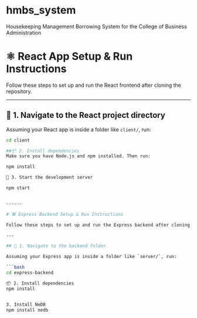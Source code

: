 # hmbs_system
Housekeeping Management Borrowing System for the College of Business Administration

# ⚛️ React App Setup & Run Instructions

Follow these steps to set up and run the React frontend after cloning the repository.

---

## 📁 1. Navigate to the React project directory

Assuming your React app is inside a folder like `client/`, run:

```bash
cd client

##📦 2. Install dependencies
Make sure you have Node.js and npm installed. Then run:

npm install

🚀 3. Start the development server

npm start


------

# 🛠️ Express Backend Setup & Run Instructions

Follow these steps to set up and run the Express backend after cloning the repository.

---

## 📁 1. Navigate to the backend folder

Assuming your Express app is inside a folder like `server/`, run:

```bash
cd express-backend

📦 2. Install dependencies
npm install


3. Install NeDB
npm install nedb

